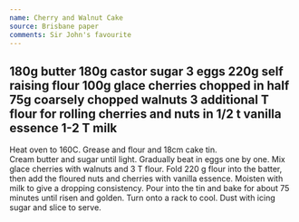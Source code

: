 ```yaml
---
name: Cherry and Walnut Cake
source: Brisbane paper
comments: Sir John's favourite
---
```

180g butter
180g castor sugar
3 eggs
220g self raising flour
100g glace cherries chopped in half
75g coarsely chopped walnuts
3 additional T flour for rolling cherries and nuts in
1/2 t vanilla essence
1-2 T milk
---
Heat oven to 160C.  Grease and flour and 18cm cake tin.  
Cream butter and sugar until light.  Gradually beat in eggs one by one.  Mix glace cherries with walnuts and 3 T flour.  Fold 220 g flour into the batter, then add the floured nuts and cherries with vanilla essence.  Moisten with milk to give a dropping consistency.  Pour into the tin and bake for about 75 minutes until risen and golden.  Turn
onto a rack to cool.  Dust with icing sugar and slice to serve.

